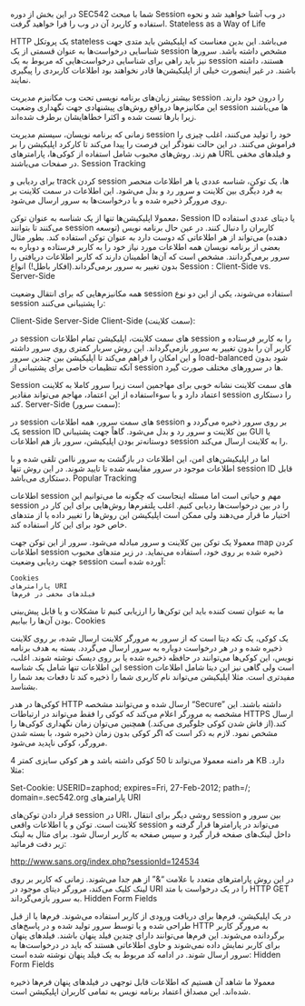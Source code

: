 در این بخش از دوره SEC542 شما با مبحث Session در وب آشنا خواهید شد و نحوه استفاده و کاربرد آن در وب را فرا خواهید گرفت.
Stateless as a Way of Life

HTTP یک پروتکل stateless می‌باشد. این بدین معناست که اپلیکیشن باید متدی جهت شناسایی درخواست‌ها به عنوان قسمتی از یک session مشخص داشته باشد.
سرورها نیز باید راهی برای شناسایی درخواست‌هایی که مربوط به یک session هستند، داشته باشند. در غیر اینصورت خیلی از اپلیکیشن‌ها قادر نخواهند بود اطلاعات کاربردی را پیگیری نمایند.

بیشتر زبان‌های برنامه نویسی تحت وب مکانیزم مدیریت session را درون خود دارند. این مکانیزم‌ها درواقع روش‌های پیشنهادی جهت نگهداری وضعیت session ها می‌باشند زیرا بارها تست شده و اکثرا خطاهایشان برطرف شده‌اند.

زمانی که برنامه نویسان، سیستم مدیریت session خود را تولید می‌کنند، اغلب چیزی را فراموش می‌کنند. در این حالت نفوذگر این فرصت را پیدا می‌کند تا کارکرد اپلیکیشن را بر هم زند.
روش‌های محبوب شامل استفاده از کوکی‌ها، پارامترهای URL و فیلدهای مخفی در صفحات می‌باشند.
Session Tracking

برای ردیابی و track کردن session ها، یک توکن، شناسه عددی یا هر اطلاعات منحصر به فرد دیگری بین کلاینت و سرور رد و بدل می‌شود. این اطلاعات در سمت کلاینت بر روی مرورگر ذخیره شده و با درخواست‌ها به سرور ارسال می‌شود.

معمولا اپلیکیشن‌ها تنها از یک شناسه به عنوان توکن، Session ID یا دیتای عددی استفاده می‌کنند تا بتوانند session کاربران را دنبال کنند. در عین حال برنامه نویس (توسعه دهنده) می‌تواند از هر اطلاعاتی که دوست دارد به عنوان توکن استفاده کند. بطور مثال بعضی از برنامه نویسان همه اطلاعات مورد نیاز خود را به کاربر فرستاده و دوباره به سرور برمی‌گردانند. مشخص است که آن‌ها اطمینان دارند که کاربر اطلاعات دریافتی را بدون تغییر به سرور برمی‌گرداند.(افکار باطل!)
انواع Session : Client-Side vs. Server-Side

همه مکانیزم‌هایی که برای انتقال وضعیت session استفاده می‌شوند، یکی از این دو نوع session را پشتیبانی می‌کنند:

Client-Side
Server-Side
Client-Side (سمت کلاینت):

در session های سمت کلاینت، اپلیکیشن تمام اطلاعات session را به کاربر فرستاده و کاربر آن را بدون تغییر به سرور بازمی‌گرداند. این روش سربار کمتری روی سرور داشته و این امکان را فراهم می‌کند تا اپلیکیشن بین چندین سرور load-balanced شود بدون آنکه تنظیمات خاصی برای پشتیبانی از session ها در سرورهای مختلف صورت گیرد.

Session های سمت کلاینت نشانه خوبی برای مهاجمین است زیرا سرور کاملا به کلاینت اعتماد دارد و با سوء‌استفاده از این اعتماد، مهاجم می‌تواند مقادیر session را دستکاری کند.
Server-Side (سمت سرور):

در session های سمت سرور، همه اطلاعات session بر روی سرور ذخیره می‌گردد و یک session ID بین کلاینت و سرور رد و بدل می‌شود. گاهاً جهت پشتیبانی GUI یا دوستانه‌تر بودن اپلیکیشن، سرور باز هم اطلاعات session را به کلاینت ارسال می‌کند.

اما در اپلیکیشن‌های امن، این اطلاعات در بازگشت به سرور ناامن تلقی شده و با اطلاعات موجود در سرور مقایسه شده تا تایید شوند.
در این روش تنها session ID قابل دستکاری می‌باشد.
Popular Tracking

اطلاعات session مهم و حیاتی است اما مسئله اینجاست که چگونه ما می‌توانیم این session را در بین درخواست‌ها ردیابی کنیم. اغلب پلتفرم‌ها روش‌هایی برای این کار در اختیار ما قرار می‌دهند ولی ممکن است اپلیکیشن این روش‌ها را تغییر داده یا از متدهای خاص خود برای این کار استفاده کند.

معمولا یک توکن بین کلاینت و سرور مبادله می‌شود. سرور از این توکن جهت map کردن اطلاعات session ذخیره شده بر روی خود، استفاده می‌نماید.
در زیر متدهای محبوب جهت ردیابی وضعیت session آورده شده است:

    Cookies
    پارامترهای URI
    فیلدهای مخفی در فرم‌ها

ما به عنوان تست کننده باید این توکن‌ها را ارزیابی کنیم تا مشکلات و یا قابل پیش‌بینی بودن آن‌ها را بیابیم.
Cookies

یک کوکی، یک تکه دیتا است که از سرور به مرورگر کلاینت ارسال شده، بر روی کلاینت ذخیره شده و در هر درخواست دوباره به سرور ارسال می‌گردد. بسته به هدف برنامه نویس، این کوکی‌ها می‌توانند در حافظه ذخیره شده یا بر روی دیسک نوشته شوند. اغلب، این اطلاعات تنها شامل یک شناسه session است ولی گاهی نیز این دیتا شامل اطلاعات مفیدتری است. مثلا اپلیکیشن می‌تواند نام کاربری شما را ذخیره کند تا دفعات بعد شما را بشناسد.

کوکی‌ها در هدر HTTP ارسال شده و می‌توانند مشخصه “Secure” داشته باشند. این مشخصه به مرورگر اعلام می‌کند که کوکی را فقط می‌تواند در ارتباطات HTTPS ارسال کند.(از فاش شدن کوکی جلوگیری می‌کند.) همچنین می‌توان زمان نگهداری کوکی‌ها را مشخص نمود. لازم به ذکر است که اگر کوکی بدون زمان ذخیره شود، با بسته شدن مرورگر، کوکی ناپدید می‌شود.

هر دامنه معمولا می‌تواند تا 50 کوکی داشته باشد و هر کوکی سایزی کمتر 4 KB دارد. مثلا:

Set-Cookie: USERID=zaphod; expires=Fri, 27-Feb-2012; path=/; domain=.sec542.org
پارامترهای URI

قرار دادن توکن‌های session در URI، روشی دیگر برای انتقال session بین سرور و کلاینت است. توکن و یا اطلاعات واقعی session می‌تواند در پارامترها قرار گرفته و داخل لینک‌های صفحه قرار گیرد و سپس صفحه به کاربر ارسال شود. برای مثال به لینک زیر دقت فرمائید:

http://www.sans.org/index.php?sessionId=124534

در این روش پارامترهای متعدد با علامت “&” از هم جدا می‌شوند. زمانی که کاربر بر روی لینک کلیک می‌کند، مرورگر دیتای موجود در URI را در یک درخواست با متد HTTP GET به سرور بازمی‌گرداند.
Hidden Form Fields

در یک اپلیکیشن، فرم‌ها برای دریافت ورودی از کاربر استفاده می‌شوند. فرم‌ها یا از قبل طراحی شده و یا توسط سرور تولید شده و در پاسخ‌های HTTP به مرورگر کاربر برگردانده می‌شوند. این فرم‌ها می‌توانند دارای چندین فیلد پنهان باشند. فیلدهای پنهان برای کاربر نمایش داده نمی‌شوند و حاوی اطلاعاتی هستند که باید در درخواست‌ها به سرور ارسال شوند. در ادامه کد مربوط به یک فیلد پنهان نوشته شده است:
Hidden Form Fields

معمولا ما شاهد آن هستیم که اطلاعات قابل توجهی در فیلدهای پنهان فرم‌ها ذخیره شده‌اند. این مصداق اعتماد برنامه نویس به تمامی کاربران اپلیکیشن است.
